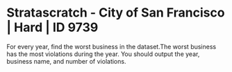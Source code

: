 # Stratascratch - City of San Francisco | Hard | ID 9739

For every year, find the worst business in the dataset.The worst business has the most violations during the year. You should output the year, business name, and number of violations.
